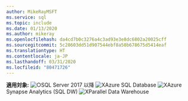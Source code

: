 ```yaml
---
author: MikeRayMSFT
ms.service: sql
ms.topic: include
ms.date: 01/13/2020
ms.author: mikeray
ms.openlocfilehash: da4cd7b0c3276a4c3ad93e3e8dc6802a20025cff
ms.sourcegitcommit: 5c28603dd51d907544ebf8a50b678675d5414eaf
ms.translationtype: HT
ms.contentlocale: ja-JP
ms.lasthandoff: 03/31/2020
ms.locfileid: "80471726"
---
```

<Token>**適用対象:** ![○](media/yes-icon.png)SQL Server 2017 以降 ![X](media/no-icon.png)Azure SQL Database ![X](media/no-icon.png)Azure Synapse Analytics (SQL DW) ![X](media/no-icon.png)Parallel Data Warehouse </Token>